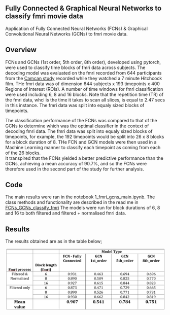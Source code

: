 ## Fully Connected & Graphical Neural Networks to classify fmri movie data 

Application of Fully Connected Neural Networks (FCNs) & Graphical Convolutional Neural Networks (GCNs) to fmri movie data. 

## Overview

FCNs and GCNs (1st order, 5th order, 8th order), developed using pytorch, were used to classify time blocks of fmri data across subjects.
The decoding model was evaluated on the fmri recorded from 644 participants from the [Camcan study](https://www.cam-can.org/) recorded while they watched a 7 minute Hitchcock film. THe fmri data was of dimension 644 subjects x 193 timepoints x 400 Regions of Interest (ROIs). A number of time windows for fmri classification were used including 6, 8 and 16 blocks. Note that the repetition time (TR) of the fmri data, whci is the time it takes to scan all slices, is equal to 2.47 secs in this instance. The fmri data was split into equaly sized blocks of timepoints. 

The classification performance of the FCNs was compared to that of the GCNs to determine which was the optimal classifier in the context of decoding fmri data. The fmri data was split into equaly sized blocks of timepoints, for example, the 192 timepoints would be split into 26 x 8 blocks for a block duration of 8. THe FCN and GCN models were then used in a Machine Learning manner to classify each timepoint as coming from each of the 26 blocks.  
It transpired that the FCNs yielded a better predictive performance than the GCNs, achieving a mean accuracy of 90.7%, and so the FCNs were therefore used in the second part of the study for further analysis. 

## Code 
The main results were ran in the notebook 1_fmri_gcns_main.ipynb. The class methods and functionality are described in the read me in [FCNs_GCNs_classify_fmri]( )
The models were run for block durations of 6, 8 and 16 to both filtered and filtered + normalised fmri data. 

## Results
The results obtained are as in the table below;

<img src="https://github.com/hanmacrad2/FCNs_GCNs_classify_fmri/blob/master/1_FCNs_vs_GCNs_fmri_classification/miscellaneous_results/model_results.PNG" width="700" />
